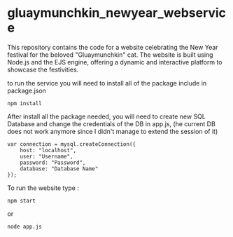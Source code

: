 # gluaymunchkin_newyear_webservice
This repository contains the code for a website celebrating the New Year festival for the beloved "Gluaymunchkin" cat. The website is built using Node.js and the EJS engine, offering a dynamic and interactive platform to showcase the festivities. 

to run the service you will need to install all of the package include in package.json
```
npm install
```

After install all the package needed, you will need to create new SQL Database and change the credentials of the DB in app.js,
(he current DB does not work anymore since I didn't manage to extend the session of it)
```
var connection = mysql.createConnection({
    host: "localhost",
    user: "Username",
    password: "Password",
    database: "Database Name"
});
```


To run the website type :

```
npm start
```
or 
```
node app.js
```
